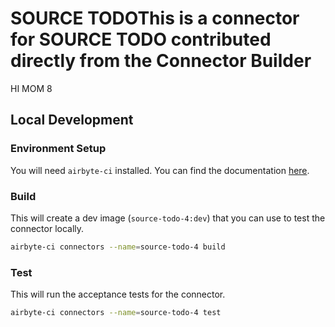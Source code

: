 # SOURCE TODOThis is a connector for SOURCE TODO contributed directly from the Connector Builder

HI MOM 8
## Local Development
### Environment Setup
You will need `airbyte-ci` installed. You can find the documentation [here](airbyte-ci).

### Build
This will create a dev image (`source-todo-4:dev`) that you can use to test the connector locally.
```bash
airbyte-ci connectors --name=source-todo-4 build
```

### Test
This will run the acceptance tests for the connector.
```bash
airbyte-ci connectors --name=source-todo-4 test
```
